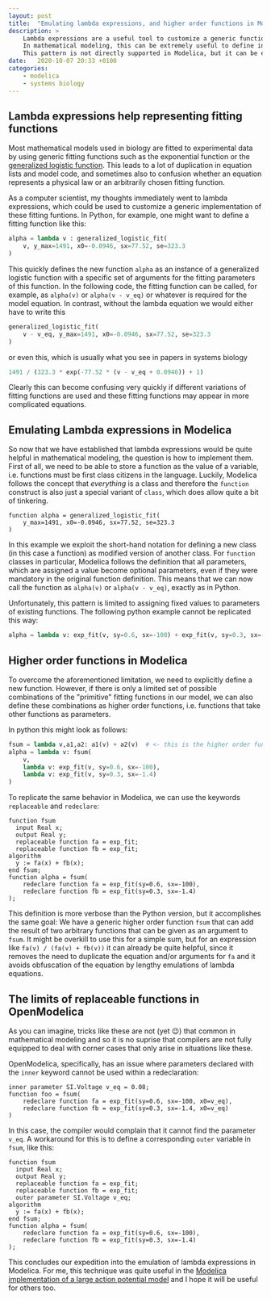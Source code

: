 ```yaml
---
layout: post
title:  "Emulating lambda expressions, and higher order functions in Modelica"
description: >
    Lambda expressions are a useful tool to customize a generic function by fixing some of the parameters with values from the current scope.
    In mathematical modeling, this can be extremely useful to define instances of generic fitting functions that can be reused instead of duplicating the function equation.
    This pattern is not directly supported in Modelica, but it can be emulated quite easily.
date:   2020-10-07 20:33 +0100
categories:
    - modelica
    - systems biology
---
```


## Lambda expressions help representing fitting functions

Most mathematical models used in biology are fitted to experimental data by using generic fitting functions such as the exponential function or the [generalized logistic function](https://en.wikipedia.org/wiki/Generalised_logistic_function).
This leads to a lot of duplication in equation lists and model code, and sometimes also to confusion whether an equation represents a physical law or an arbitrarily chosen fitting function.

As a computer scientist, my thoughts immediately went to lambda expressions, which could be used to customize a generic implementation of these fitting funtions.
In Python, for example, one might want to define a fitting function like this:

```python
alpha = lambda v : generalized_logistic_fit(
    v, y_max=1491, x0=-0.0946, sx=77.52, se=323.3
)
```

This quickly defines the new function `alpha` as an instance of a generalized logistic function with a specific set of arguments for the fitting parameters of this function.
In the following code, the fitting function can be called, for example, as `alpha(v)` or `alpha(v - v_eq)` or whatever is required for the model equation.
In contrast, without the lambda equation we would either have to write this

```python
generalized_logistic_fit(
    v - v_eq, y_max=1491, x0=-0.0946, sx=77.52, se=323.3
)
```

or even this, which is usually what you see in papers in systems biology

```python
1491 / (323.3 * exp(-77.52 * (v - v_eq + 0.0946)) + 1)
```

Clearly this can become confusing very quickly if different variations of fitting functions are used and these fitting functions may appear in more complicated equations.

## Emulating Lambda expressions in Modelica

So now that we have established that lambda expressions would be quite helpful in mathematical modeling, the question is how to implement them.
First of all, we need to be able to store a function as the value of a variable, i.e. functions must be first class citizens in the language.
Luckily, Modelica follows the concept that *everything* is a class and therefore the `function` construct is also just a special variant of `class`, which does allow quite a bit of tinkering.

```modelica
function alpha = generalized_logistic_fit(
    y_max=1491, x0=-0.0946, sx=77.52, se=323.3
)
```

In this example we exploit the short-hand notation for defining a new class (in this case a function) as modified version of another class.
For `function` classes in particular, Modelica follows the definition that all parameters, which are assigned a value become optional parameters, even if they were mandatory in the original function definition.
This means that we can now call the function as `alpha(v)` or `alpha(v - v_eq)`, exactly as in Python.

Unfortunately, this pattern is limited to assigning fixed values to parameters of existing functions.
The following python example cannot be replicated this way:

```python
alpha = lambda v: exp_fit(v, sy=0.6, sx=-100) + exp_fit(v, sy=0.3, sx=-1.4)
```

## Higher order functions in Modelica

To overcome the aforementioned limitation, we need to explicitly define a new function.
However, if there is only a limited set of possible combinations of the "primitive" fitting functions in our model, we can also define these combinations as higher order functions, i.e. functions that take other functions as parameters.

In python this might look as follows:

```python
fsum = lambda v,a1,a2: a1(v) + a2(v)  # <- this is the higher order function
alpha = lambda v: fsum(
    v,
    lambda v: exp_fit(v, sy=0.6, sx=-100),
    lambda v: exp_fit(v, sy=0.3, sx=-1.4)
)
```

To replicate the same behavior in Modelica, we can use the keywords `replaceable` and `redeclare`:

```Modelica
function fsum
  input Real x;
  output Real y;
  replaceable function fa = exp_fit;
  replaceable function fb = exp_fit;
algorithm
  y := fa(x) + fb(x);
end fsum;
function alpha = fsum(
    redeclare function fa = exp_fit(sy=0.6, sx=-100),
    redeclare function fb = exp_fit(sy=0.3, sx=-1.4)
);
```

This definition is more verbose than the Python version, but it accomplishes the same goal:
We have a generic higher order function `fsum` that can add the result of two arbitrary functions that can be given as an argument to `fsum`.
It might be overkill to use this for a simple sum, but for an expression like `fa(v) / (fa(v) + fb(v))` it can already be quite helpful, since it removes the need to duplicate the equation and/or arguments for `fa` and it avoids obfuscation of the equation by lengthy emulations of lambda equations.

## The limits of replaceable functions in OpenModelica

As you can imagine, tricks like these are not (yet 😉) that common in mathematical modeling and so it is no suprise that compilers are not fully equipped to deal with corner cases that only arise in situations like these.

OpenModelica, specifically, has an issue where parameters declared with the `inner` keyword cannot be used within a redeclaration:

```modelica
inner parameter SI.Voltage v_eq = 0.08;
function foo = fsum(
    redeclare function fa = exp_fit(sy=0.6, sx=-100, x0=v_eq),
    redeclare function fb = exp_fit(sy=0.3, sx=-1.4, x0=v_eq)
)
```

In this case, the compiler would complain that it cannot find the parameter `v_eq`.
A workaround for this is to define a corresponding `outer` variable in `fsum`, like this:

```modelica
function fsum
  input Real x;
  output Real y;
  replaceable function fa = exp_fit;
  replaceable function fb = exp_fit;
  outer parameter SI.Voltage v_eq;
algorithm
  y := fa(x) + fb(x);
end fsum;
function alpha = fsum(
    redeclare function fa = exp_fit(sy=0.6, sx=-100),
    redeclare function fb = exp_fit(sy=0.3, sx=-1.4)
);
```

This concludes our expedition into the emulation of lambda expressions in Modelica.
For me, this technique was quite useful in the [Modelica implementation of a large action potential model](https://github.com/CSchoel/inamo) and I hope it will be useful for others too.